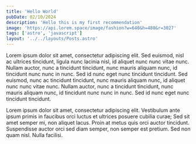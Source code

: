 ```yaml
---
title: 'Hello World'
pubDate: 02/10/2024
description: 'Hello this is my first recommendation'
image: 'https://api.lorem.space/image/fashion?w=640&h=480&r=3027'
tags: ['astro', 'javascript']
layout: '../../layouts/Posts.astro'
---
```


Lorem ipsum dolor sit amet, consectetur adipiscing elit. Sed euismod, nisl ac ultrices tincidunt, ligula nunc lacinia nisl, id aliquet nunc nunc vitae nunc. Nullam auctor, nunc a tincidunt tincidunt, nunc mauris aliquam nunc, id tincidunt nunc nunc in nunc. Sed id nunc eget nunc tincidunt tincidunt. Sed euismod, nunc ac tincidunt tincidunt, nunc mauris aliquam nunc, id aliquet nunc nunc vitae nunc. Nullam auctor, nunc a tincidunt tincidunt, nunc mauris aliquam nunc, id tincidunt nunc nunc in nunc. Sed id nunc eget nunc tincidunt tincidunt.

Lorem ipsum dolor sit amet, consectetur adipiscing elit. Vestibulum ante ipsum primis in faucibus orci luctus et ultrices posuere cubilia curae; Sed sit amet semper mi, non aliquet lacus. Proin at metus quis orci auctor tincidunt. Suspendisse auctor orci sed diam semper, non semper est pretium. Sed non quam nisl. Nulla facilisi.
